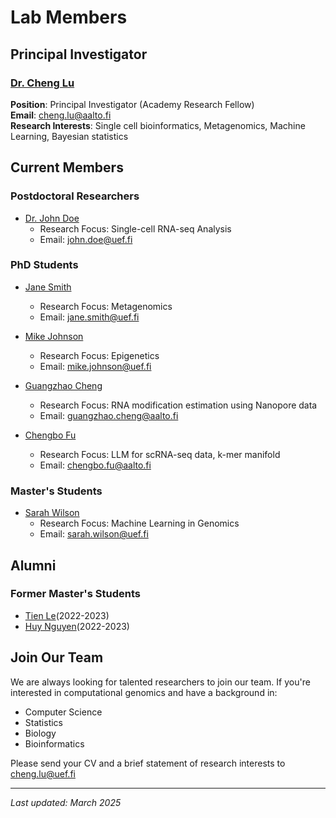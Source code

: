 # Lab Members

## Principal Investigator

### [Dr. Cheng Lu](/people/cheng-lu)
**Position**: Principal Investigator (Academy Research Fellow)  
**Email**: cheng.lu@aalto.fi  
**Research Interests**: Single cell bioinformatics, Metagenomics, Machine Learning, Bayesian statistics

## Current Members

### Postdoctoral Researchers
- [Dr. John Doe](/people/john-doe)
  - Research Focus: Single-cell RNA-seq Analysis
  - Email: john.doe@uef.fi

### PhD Students
- [Jane Smith](/people/jane-smith)
  - Research Focus: Metagenomics
  - Email: jane.smith@uef.fi

- [Mike Johnson](/people/mike-johnson)
  - Research Focus: Epigenetics
  - Email: mike.johnson@uef.fi

- [Guangzhao Cheng](/people/guangzhao-cheng)
  - Research Focus: RNA modification estimation using Nanopore data
  - Email: guangzhao.cheng@aalto.fi

- [Chengbo Fu](/people/chengbo-fu)
  - Research Focus: LLM for scRNA-seq data, k-mer manifold
  - Email: chengbo.fu@aalto.fi

### Master's Students
- [Sarah Wilson](/people/sarah-wilson)
  - Research Focus: Machine Learning in Genomics
  - Email: sarah.wilson@uef.fi

## Alumni

### Former Master's Students
- [Tien Le]()(2022-2023) 
- [Huy Nguyen]()(2022-2023) 

## Join Our Team

We are always looking for talented researchers to join our team. If you're interested in computational genomics and have a background in:

- Computer Science
- Statistics
- Biology
- Bioinformatics

Please send your CV and a brief statement of research interests to cheng.lu@uef.fi

---
*Last updated: March 2025*
